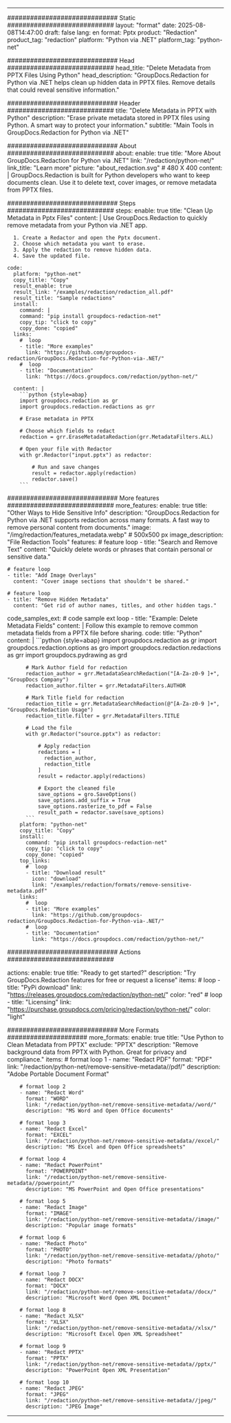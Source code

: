
---
############################# Static ############################
layout: "format"
date:  2025-08-08T14:47:00
draft: false
lang: en
format: Pptx
product: "Redaction"
product_tag: "redaction"
platform: "Python via .NET"
platform_tag: "python-net"

############################# Head ############################
head_title: "Delete Metadata from PPTX Files Using Python"
head_description: "GroupDocs.Redaction for Python via .NET helps clean up hidden data in PPTX files. Remove details that could reveal sensitive information."

############################# Header ############################
title: "Delete Metadata in PPTX with Python" 
description: "Erase private metadata stored in PPTX files using Python. A smart way to protect your information."
subtitle: "Main Tools in GroupDocs.Redaction for Python via .NET" 

############################# About ############################
about:
    enable: true
    title: "More About GroupDocs.Redaction for Python via .NET"
    link: "/redaction/python-net/"
    link_title: "Learn more"
    picture: "about_redaction.svg" # 480 X 400
    content: |
       GroupDocs.Redaction is built for Python developers who want to keep documents clean. Use it to delete text, cover images, or remove metadata from PPTX files.

############################# Steps ############################
steps:
    enable: true
    title: "Clean Up Metadata in Pptx Files"
    content: |
      Use GroupDocs.Redaction to quickly remove metadata from your Python via .NET app.
      
      1. Create a Redactor and open the Pptx document.
      2. Choose which metadata you want to erase.
      3. Apply the redaction to remove hidden data.
      4. Save the updated file.
   
    code:
      platform: "python-net"
      copy_title: "Copy"
      result_enable: true
      result_link: "/examples/redaction/redaction_all.pdf"
      result_title: "Sample redactions"
      install:
        command: |
        command: "pip install groupdocs-redaction-net"
        copy_tip: "click to copy"
        copy_done: "copied"
      links:
        #  loop
        - title: "More examples"
          link: "https://github.com/groupdocs-redaction/GroupDocs.Redaction-for-Python-via-.NET/"
        #  loop
        - title: "Documentation"
          link: "https://docs.groupdocs.com/redaction/python-net/"
          
      content: |
        ```python {style=abap}
        import groupdocs.redaction as gr
        import groupdocs.redaction.redactions as grr

        # Erase metadata in PPTX

        # Choose which fields to redact
        redaction = grr.EraseMetadataRedaction(grr.MetadataFilters.ALL)

        # Open your file with Redactor
        with gr.Redactor("input.pptx") as redactor:

            # Run and save changes
            result = redactor.apply(redaction)
            redactor.save()
        ```            


############################# More features ############################
more_features:
  enable: true
  title: "Other Ways to Hide Sensitive Info"
  description: "GroupDocs.Redaction for Python via .NET supports redaction across many formats. A fast way to remove personal content from documents."
  image: "/img/redaction/features_metadata.webp" # 500x500 px
  image_description: "File Redaction Tools"
  features:
    # feature loop
    - title: "Search and Remove Text"
      content: "Quickly delete words or phrases that contain personal or sensitive data."

    # feature loop
    - title: "Add Image Overlays"
      content: "Cover image sections that shouldn't be shared."

    # feature loop
    - title: "Remove Hidden Metadata"
      content: "Get rid of author names, titles, and other hidden tags."
      
  code_samples_ext:
    # code sample ext loop
    - title: "Example: Delete Metadata Fields"
      content: |
        Follow this example to remove common metadata fields from a PPTX file before sharing.
      code:
        title: "Python"
        content: |
          ```python {style=abap}
          import groupdocs.redaction as gr
          import groupdocs.redaction.options as gro
          import groupdocs.redaction.redactions as grr
          import groupdocs.pydrawing as grd

          # Mark Author field for redaction
          redaction_author = grr.MetadataSearchRedaction("[A-Za-z0-9 ]+", "GroupDocs Company")
          redaction_author.filter = grr.MetadataFilters.AUTHOR

          # Mark Title field for redaction
          redaction_title = grr.MetadataSearchRedaction(@"[A-Za-z0-9 ]+", "GroupDocs.Redaction Usage")
          redaction_title.filter = grr.MetadataFilters.TITLE

          # Load the file
          with gr.Redactor("source.pptx") as redactor:

              # Apply redaction
              redactions = [
                redaction_author,
                redaction_title
              ]
              result = redactor.apply(redactions)

              # Export the cleaned file
              save_options = gro.SaveOptions()
              save_options.add_suffix = True
              save_options.rasterize_to_pdf = False
              result_path = redactor.save(save_options)
          ```
        platform: "python-net"
        copy_title: "Copy"
        install:
          command: "pip install groupdocs-redaction-net"
          copy_tip: "click to copy"
          copy_done: "copied"
        top_links:
          #  loop
          - title: "Download result"
            icon: "download"
            link: "/examples/redaction/formats/remove-sensitive-metadata.pdf"
        links:
          #  loop
          - title: "More examples"
            link: "https://github.com/groupdocs-redaction/GroupDocs.Redaction-for-Python-via-.NET/"
          #  loop
          - title: "Documentation"
            link: "https://docs.groupdocs.com/redaction/python-net/"


############################# Actions ############################

actions:
  enable: true
  title: "Ready to get started?"
  description: "Try GroupDocs.Redaction features for free or request a license"
  items:
    #  loop
    - title: "PyPi download"
      link: "https://releases.groupdocs.com/redaction/python-net/"
      color: "red"
        #  loop
    - title: "Licensing"
      link: "https://purchase.groupdocs.com/pricing/redaction/python-net/"
      color: "light"


############################# More Formats #####################
more_formats:
    enable: true
    title: "Use Python to Clean Metadata from PPTX"
    exclude: "PPTX"
    description: "Remove background data from PPTX with Python. Great for privacy and compliance."
    items: 
        # format loop 1
        - name: "Redact PDF"
          format: "PDF"
          link: "/redaction/python-net/remove-sensitive-metadata//pdf/"
          description: "Adobe Portable Document Format"

        # format loop 2
        - name: "Redact Word"
          format: "WORD"
          link: "/redaction/python-net/remove-sensitive-metadata//word/"
          description: "MS Word and Open Office documents"
          
        # format loop 3
        - name: "Redact Excel"
          format: "EXCEL"
          link: "/redaction/python-net/remove-sensitive-metadata//excel/"
          description: "MS Excel and Open Office spreadsheets"

        # format loop 4
        - name: "Redact PowerPoint"
          format: "POWERPOINT"
          link: "/redaction/python-net/remove-sensitive-metadata//powerpoint/"
          description: "MS PowerPoint and Open Office presentations"

        # format loop 5
        - name: "Redact Image"
          format: "IMAGE"
          link: "/redaction/python-net/remove-sensitive-metadata//image/"
          description: "Popular image formats"

        # format loop 6
        - name: "Redact Photo"
          format: "PHOTO"
          link: "/redaction/python-net/remove-sensitive-metadata//photo/"
          description: "Photo formats"

        # format loop 7
        - name: "Redact DOCX"
          format: "DOCX"
          link: "/redaction/python-net/remove-sensitive-metadata//docx/"
          description: "Microsoft Word Open XML Document"
          
        # format loop 8
        - name: "Redact XLSX"
          format: "XLSX"
          link: "/redaction/python-net/remove-sensitive-metadata//xlsx/"
          description: "Microsoft Excel Open XML Spreadsheet"
          
        # format loop 9
        - name: "Redact PPTX"
          format: "PPTX"
          link: "/redaction/python-net/remove-sensitive-metadata//pptx/"
          description: "PowerPoint Open XML Presentation"

        # format loop 10
        - name: "Redact JPEG"
          format: "JPEG"
          link: "/redaction/python-net/remove-sensitive-metadata//jpeg/"
          description: "JPEG Image"


---